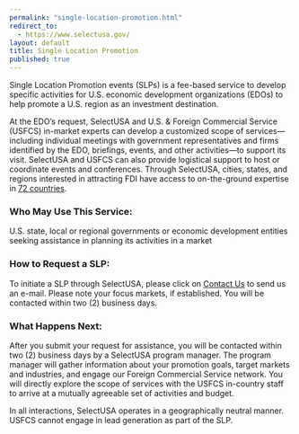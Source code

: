 ```yaml
---
permalink: "single-location-promotion.html"
redirect_to:
  - https://www.selectusa.gov/
layout: default
title: Single Location Promotion
published: true
---
```


Single Location Promotion events (SLPs) is a fee-based service to develop specific activities for U.S. economic development organizations (EDOs) to help promote a U.S. region as an investment destination.

At the EDO’s request, SelectUSA and U.S. & Foreign Commercial Service (USFCS) in-market experts can develop a customized scope of services—including individual meetings with government representatives and firms identified by the EDO, briefings, events, and other activities—to support its visit. SelectUSA and USFCS can also provide logistical support to host or coordinate events and conferences. Through SelectUSA, cities, states, and regions interested in attracting FDI have access to on-the-ground expertise in [72 countries](http://export.gov/eac/).

### Who May Use This Service: 

U.S. state, local or regional governments or economic development entities seeking assistance in planning its activities in a market

### How to Request a SLP:

To initiate a SLP through SelectUSA, please click on [Contact Us](mailto:info@selectusa.gov) to send us an e-mail.  Please note your focus markets, if established.  You will be contacted within two (2) business days.

### What Happens Next:

After you submit your request for assistance, you will be contacted within two (2) business days by a SelectUSA program manager. The program manager will gather information about your promotion goals, target markets and industries, and engage our Foreign Commercial Service network.  You will directly explore the scope of services with the USFCS in-country staff to arrive at a mutually agreeable set of activities and budget.

In all interactions, SelectUSA operates in a geographically neutral manner. USFCS cannot engage in lead generation as part of the SLP.
